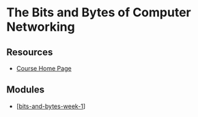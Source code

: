 The Bits and Bytes of Computer Networking
===

Resources
---

- [Course Home Page][1]

<!-- Links -->
[1]: https://www.coursera.org/learn/computer-networking/home/

Modules
---

- [[bits-and-bytes-week-1]]

[//begin]: # "Autogenerated link references for markdown compatibility"
[bits-and-bytes-week-1]: week-1/bits-and-bytes-week-1.md "Bits and Bytes Week 1"
[//end]: # "Autogenerated link references"